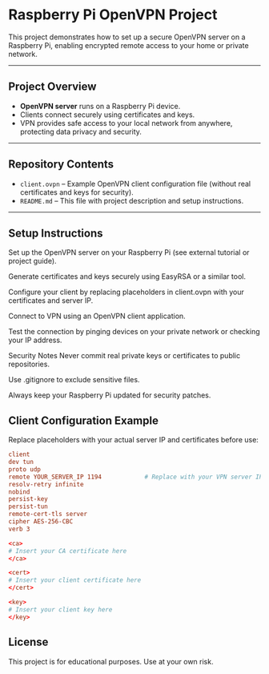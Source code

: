 # Raspberry Pi OpenVPN Project

This project demonstrates how to set up a secure OpenVPN server on a Raspberry Pi, enabling encrypted remote access to your home or private network.

---

## Project Overview

- **OpenVPN server** runs on a Raspberry Pi device.  
- Clients connect securely using certificates and keys.  
- VPN provides safe access to your local network from anywhere, protecting data privacy and security.

---

## Repository Contents

- `client.ovpn` – Example OpenVPN client configuration file (without real certificates and keys for security).  
- `README.md` – This file with project description and setup instructions.

---

## Setup Instructions
Set up the OpenVPN server on your Raspberry Pi (see external tutorial or project guide).

Generate certificates and keys securely using EasyRSA or a similar tool.

Configure your client by replacing placeholders in client.ovpn with your certificates and server IP.

Connect to VPN using an OpenVPN client application.

Test the connection by pinging devices on your private network or checking your IP address.

Security Notes
Never commit real private keys or certificates to public repositories.

Use .gitignore to exclude sensitive files.

Always keep your Raspberry Pi updated for security patches.

## Client Configuration Example
Replace placeholders with your actual server IP and certificates before use:

```conf
client
dev tun
proto udp
remote YOUR_SERVER_IP 1194            # Replace with your VPN server IP address
resolv-retry infinite
nobind
persist-key
persist-tun
remote-cert-tls server
cipher AES-256-CBC
verb 3

<ca>
# Insert your CA certificate here
</ca>

<cert>
# Insert your client certificate here
</cert>

<key>
# Insert your client key here
</key>
```

## License 
This project is for educational purposes. Use at your own risk.
